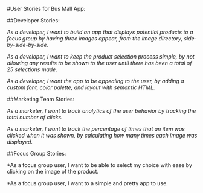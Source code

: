#User Stories for Bus Mall App:

##Developer Stories:

*As a developer, I want to build an app that displays potential products to a focus group by having three images appear, from the image directory, side-by-side-by-side.*

*As a developer, I want to keep the product selection process simple, by not allowing any results to be shown to the user until there has been a total of 25 selections made.*

*As a developer, I want the app to be appealing to the user, by adding a custom font, color palette, and layout with semantic HTML.*

##Marketing Team Stories:

*As a marketer, I want to track analytics of the user behavior by tracking the total number of clicks.*

*As a marketer, I want to track the percentage of times that an item was clicked when it was shown, by calculating how many times each image was displayed.*

##Focus Group Stories:

*As a focus group user, I want to be able to select my choice with ease by clicking on the image of the product.

*As a focus group user, I want to a simple and pretty app to use.

